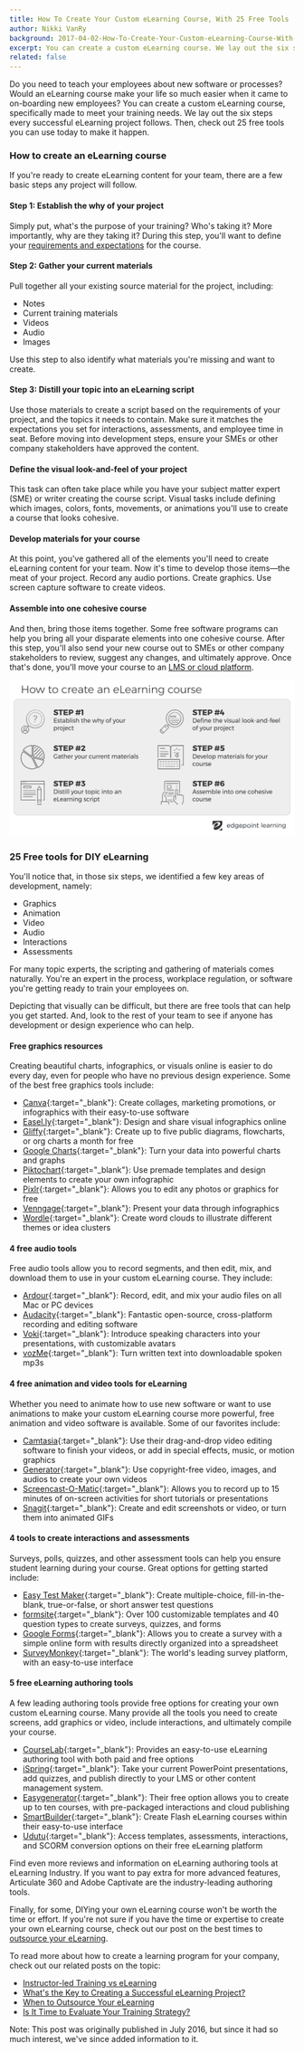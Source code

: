 ```yaml
---
title: How To Create Your Custom eLearning Course, With 25 Free Tools
author: Nikki VanRy
background: 2017-04-02-How-To-Create-Your-Custom-eLearning-Course-With-25-Free-Tools.jpg
excerpt: You can create a custom eLearning course. We lay out the six steps every successful eLearning project follows, and then talk about the 25 free tools you can use today to make it happen.
related: false
---
```


Do you need to teach your employees about new software or processes? Would an eLearning course make your life so much easier when it came to on-boarding new employees? You can create a custom eLearning course, specifically made to meet your training needs. We lay out the six steps every successful eLearning project follows. Then, check out 25 free tools you can use today to make it happen.

### How to create an eLearning course
If you're ready to create eLearning content for your team, there are a few basic steps any project will follow.

#### Step 1: Establish the why of your project
Simply put, what's the purpose of your training? Who's taking it? More importantly, why are they taking it? During this step, you'll want to define your [requirements and expectations](http://www.edgepointlearning.com/2016/06/01/is-it-time-to-evaluate-your-training-strategy/) for the course.

#### Step 2: Gather your current materials
Pull together all your existing source material for the project, including:

+  Notes
+  Current training materials
+  Videos
+  Audio
+  Images

Use this step to also identify what materials you're missing and want to create.

#### Step 3: Distill your topic into an eLearning script
Use those materials to create a script based on the requirements of your project, and the topics it needs to contain. Make sure it matches the expectations you set for interactions, assessments, and employee time in seat.
Before moving into development steps, ensure your SMEs or other company stakeholders have approved the content.

#### Define the visual look-and-feel of your project
This task can often take place while you have your subject matter expert (SME) or writer creating the course script. Visual tasks include defining which images, colors, fonts, movements, or animations you'll use to create a course that looks cohesive.

#### Develop materials for your course
At this point, you've gathered all of the elements you'll need to create eLearning content for your team. Now it's time to develop those items—the meat of your project. Record any audio portions. Create graphics. Use screen capture software to create videos.

#### Assemble into one cohesive course
And then, bring those items together. Some free software programs can help you bring all your disparate elements into one cohesive course.
After this step, you'll also send your new course out to SMEs or other company stakeholders to review, suggest any changes, and ultimately approve. Once that's done, you'll move your course to an [LMS or cloud platform](https://elearningindustry.com/subjects/elearning-software/learning-management-systems-lms).

![How to create an eLearning course infographic](/assets/images/blog/how-to-create-an-elearning-course-infographic.svg)

### 25 Free tools for DIY eLearning
You'll notice that, in those six steps, we identified a few key areas of development, namely:

+  Graphics
+  Animation
+  Video
+  Audio
+  Interactions
+  Assessments

For many topic experts, the scripting and gathering of materials comes naturally. You're an expert in the process, workplace regulation, or software you're getting ready to train your employees on.

Depicting that visually can be difficult, but there are free tools that can help you get started. And, look to the rest of your team to see if anyone has development or design experience who can help.

#### Free graphics resources
Creating beautiful charts, infographics, or visuals online is easier to do every day, even for people who have no previous design experience. Some of the best free graphics tools include:

+  [Canva](https://www.canva.com/){:target="_blank"}: Create collages, marketing promotions, or infographics with their easy-to-use software
+  [Easel.ly](https://www.easel.ly){:target="_blank"}: Design and share visual infographics online
+  [Gliffy](https://www.gliffy.com/){:target="_blank"}: Create up to five public diagrams, flowcharts, or org charts a month for free
+  [Google Charts](https://developers.google.com/chart){:target="_blank"}: Turn your data into powerful charts and graphs
+  [Piktochart](https://piktochart.com){:target="_blank"}: Use premade templates and design elements to create your own infographic
+  [Pixlr](https://pixlr.com){:target="_blank"}: Allows you to edit any photos or graphics for free
+  [Venngage](https://venngage.com){:target="_blank"}: Present your data through infographics
+  [Wordle](http://www.wordle.net/){:target="_blank"}: Create word clouds to illustrate different themes or idea clusters

#### 4 free audio tools
Free audio tools allow you to record segments, and then edit, mix, and download them to use in your custom eLearning course. They include:

+  [Ardour](http://ardour.org/){:target="_blank"}: Record, edit, and mix your audio files on all Mac or PC devices
+  [Audacity](http://www.audacityteam.org/){:target="_blank"}: Fantastic open-source, cross-platform recording and editing software
+  [Voki](http://www.voki.com/){:target="_blank"}: Introduce speaking characters into your presentations, with customizable avatars
+  [vozMe](http://vozme.com/index.php){:target="_blank"}: Turn written text into downloadable spoken mp3s

#### 4 free animation and video tools for eLearning
Whether you need to animate how to use new software or want to use animations to make your custom eLearning course more powerful, free animation and video software is available. Some of our favorites include:

+  [Camtasia](https://www.techsmith.com/camtasia.html){:target="_blank"}: Use their drag-and-drop video editing software to finish your videos, or add in special effects, music, or motion graphics
+  [Generator](http://generator.acmi.net.au/){:target="_blank"}: Use copyright-free video, images, and audios to create your own videos
+  [Screencast-O-Matic](http://screencast-o-matic.com/){:target="_blank"}: Allows you to record up to 15 minutes of on-screen activities for short tutorials or presentations
+  [Snagit](https://www.techsmith.com/screen-capture.html){:target="_blank"}: Create and edit screenshots or video, or turn them into animated GIFs

#### 4 tools to create interactions and assessments
Surveys, polls, quizzes, and other assessment tools can help you ensure student learning during your course. Great options for getting started include:

+  [Easy Test Maker](http://www.easytestmaker.com/){:target="_blank"}: Create multiple-choice, fill-in-the-blank, true-or-false, or short answer test questions
+  [formsite](https://www.formsite.com){:target="_blank"}: Over 100 customizable templates and 40 question types to create surveys, quizzes, and forms
+  [Google Forms](https://www.google.com/drive/start/apps.html){:target="_blank"}: Allows you to create a survey with a simple online form with results directly organized into a spreadsheet
+  [SurveyMonkey](https://www.surveymonkey.com){:target="_blank"}: The world's leading survey platform, with an easy-to-use interface

#### 5 free eLearning authoring tools
A few leading authoring tools provide free options for creating your own custom eLearning course. Many provide all the tools you need to create screens, add graphics or video, include interactions, and ultimately compile your course.

+  [CourseLab](http://www.courselab.com/view_doc.html?mode=home){:target="_blank"}: Provides an easy-to-use eLearning authoring tool with both paid and free options
+  [iSpring](http://www.ispringsolutions.com/free-elearning-suite){:target="_blank"}: Take your current PowerPoint presentations, add quizzes, and publish directly to your LMS or other content management system.
+  [Easygenerator](https://www.easygenerator.com){:target="_blank"}: Their free option allows you to create up to ten courses, with pre-packaged interactions and cloud publishing
+  [SmartBuilder](http://www.smartbuilder.com/){:target="_blank"}: Create Flash eLearning courses within their easy-to-use interface
+  [Udutu](http://www.udutu.com/){:target="_blank"}: Access templates, assessments, interactions, and SCORM conversion options on their free eLearning platform

Find even more reviews and information on eLearning authoring tools at eLearning Industry. If you want to pay extra for more advanced features, Articulate 360 and Adobe Captivate are the industry-leading authoring tools.

Finally, for some, DIYing your own eLearning course won't be worth the time or effort. If you're not sure if you have the time or expertise to create your own eLearning course, check out our post on the best times to [outsource your eLearning](http://www.edgepointlearning.com/2015/12/15/when-to-outsource-your-elearning/).


To read more about how to create a learning program for your company, check out our related posts on the topic:

*  [Instructor-led Training vs eLearning](http://www.edgepointlearning.com/2016/07/21/Instructor-led-Training-vs-eLearning/)
*  [What's the Key to Creating a Successful eLearning Project?](http://www.edgepointlearning.com/2016/03/15/whats-the-key-to-creating-a-successful-elearning-project/)
*  [When to Outsource Your eLearning](http://www.edgepointlearning.com/2015/12/15/when-to-outsource-your-elearning/)
*  [Is It Time to Evaluate Your Training Strategy?](http://www.edgepointlearning.com/2016/06/01/is-it-time-to-evaluate-your-training-strategy/)

Note: This post was originally published in July 2016, but since it had so much interest, we've since added information to it.
